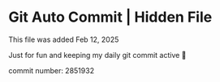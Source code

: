 # Git Auto Commit | Hidden File

This file was added Feb 12, 2025

Just for fun and keeping my daily git commit active 🤪

commit number: 2851932
